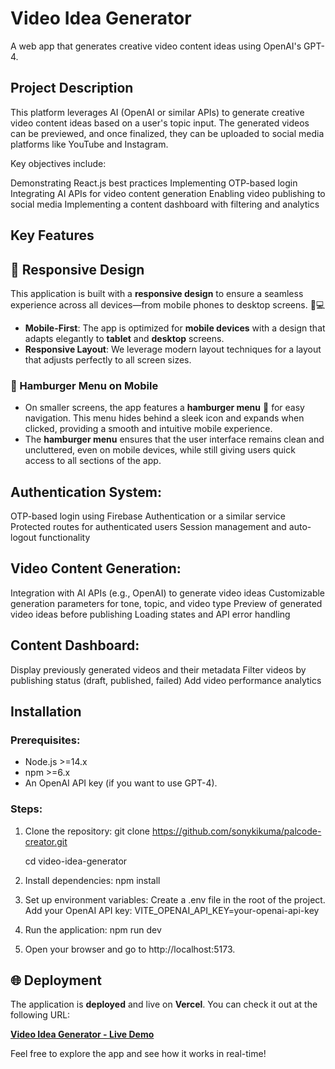 # Video Idea Generator

A web app that generates creative video content ideas using OpenAI's GPT-4.

## Project Description

This platform leverages AI (OpenAI or similar APIs) to generate creative video content ideas based on a user's topic input. The generated videos can be previewed, and once finalized, they can be uploaded to social media platforms like YouTube and Instagram.

Key objectives include:

Demonstrating React.js best practices
Implementing OTP-based login
Integrating AI APIs for video content generation
Enabling video publishing to social media
Implementing a content dashboard with filtering and analytics

## Key Features

## 🚀 Responsive Design

This application is built with a **responsive design** to ensure a seamless experience across all devices—from mobile phones to desktop screens. 📱💻

- **Mobile-First**: The app is optimized for **mobile devices** with a design that adapts elegantly to **tablet** and **desktop** screens.
- **Responsive Layout**: We leverage modern layout techniques for a layout that adjusts perfectly to all screen sizes.

### 🍔 Hamburger Menu on Mobile

- On smaller screens, the app features a **hamburger menu** 🥪 for easy navigation. This menu hides behind a sleek icon and expands when clicked, providing a smooth and intuitive mobile experience.
- The **hamburger menu** ensures that the user interface remains clean and uncluttered, even on mobile devices, while still giving users quick access to all sections of the app.


## Authentication System:

OTP-based login using Firebase Authentication or a similar service
Protected routes for authenticated users
Session management and auto-logout functionality

## Video Content Generation:

Integration with AI APIs (e.g., OpenAI) to generate video ideas
Customizable generation parameters for tone, topic, and video type
Preview of generated video ideas before publishing
Loading states and API error handling

## Content Dashboard:

Display previously generated videos and their metadata
Filter videos by publishing status (draft, published, failed)
Add video performance analytics

## Installation

### Prerequisites:

- Node.js >=14.x
- npm >=6.x
- An OpenAI API key (if you want to use GPT-4).

### Steps:

1. Clone the repository:
   git clone https://github.com/sonykikuma/palcode-creator.git

   cd video-idea-generator

2. Install dependencies:
   npm install

3. Set up environment variables:
   Create a .env file in the root of the project.
   Add your OpenAI API key:
   VITE_OPENAI_API_KEY=your-openai-api-key

4. Run the application:
   npm run dev

5. Open your browser and go to http://localhost:5173.


## 🌐 Deployment

The application is **deployed** and live on **Vercel**. You can check it out at the following URL:

[**Video Idea Generator - Live Demo**](https://palcode-creator.vercel.app)

Feel free to explore the app and see how it works in real-time!
